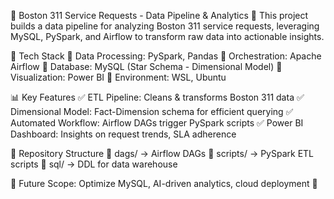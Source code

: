 📌 Boston 311 Service Requests - Data Pipeline & Analytics
🚀 This project builds a data pipeline for analyzing Boston 311 service requests, leveraging MySQL, PySpark, and Airflow to transform raw data into actionable insights.

🔧 Tech Stack
🔹 Data Processing: PySpark, Pandas
🔹 Orchestration: Apache Airflow
🔹 Database: MySQL (Star Schema - Dimensional Model)
🔹 Visualization: Power BI
🔹 Environment: WSL, Ubuntu

📊 Key Features
✅ ETL Pipeline: Cleans & transforms Boston 311 data
✅ Dimensional Model: Fact-Dimension schema for efficient querying
✅ Automated Workflow: Airflow DAGs trigger PySpark scripts
✅ Power BI Dashboard: Insights on request trends, SLA adherence

📂 Repository Structure
📁 dags/ → Airflow DAGs
📁 scripts/ → PySpark ETL scripts
📁 sql/ → DDL for data warehouse

🔗 Future Scope: Optimize MySQL, AI-driven analytics, cloud deployment 🚀